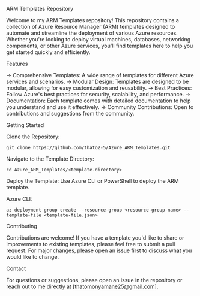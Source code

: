 ARM Templates Repository

Welcome to my ARM Templates repository! This repository contains a collection of Azure Resource Manager (ARM) templates designed to automate and streamline the deployment of various Azure resources. Whether you're looking to deploy virtual machines, databases, networking components, or other Azure services, you'll find templates here to help you get started quickly and efficiently.

Features

  -> Comprehensive Templates: A wide range of templates for different Azure services and scenarios.
  -> Modular Design: Templates are designed to be modular, allowing for easy customization and reusability.
  -> Best Practices: Follow Azure's best practices for security, scalability, and performance.
  -> Documentation: Each template comes with detailed documentation to help you understand and use it effectively.
  -> Community Contributions: Open to contributions and suggestions from the community.

Getting Started

  Clone the Repository:

    git clone https://github.com/thato2-5/Azure_ARM_Templates.git

Navigate to the Template Directory:

    cd Azure_ARM_Templates/<template-directory>

Deploy the Template:
Use Azure CLI or PowerShell to deploy the ARM template.

Azure CLI:

    az deployment group create --resource-group <resource-group-name> --template-file <template-file.json>

Contributing

Contributions are welcome! If you have a template you'd like to share or improvements to existing templates, please feel free to submit a pull request. For major changes, please open an issue first to discuss what you would like to change.

Contact

For questions or suggestions, please open an issue in the repository or reach out to me directly at [thatomonyamane25@gmail.com].
